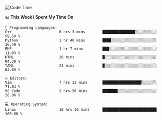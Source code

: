 <!-- [![Top Langs](https://github-readme-stats.vercel.app/api/top-langs/?username=gagahsyuja&theme=dracula&hide_border=true&border_radius=7)](https://github.com/anuraghazra/github-readme-stats) -->

<!--START_SECTION:waka-->
![Code Time](http://img.shields.io/badge/Code%20Time-11%20hrs%2019%20mins-blue)

📊 **This Week I Spent My Time On** 

```text
💬 Programming Languages: 
C++                      6 hrs 3 mins        ███████████████░░░░░░░░░░   59.58 % 
Python                   1 hr 40 mins        ████░░░░░░░░░░░░░░░░░░░░░   16.49 % 
PHP                      1 hr 7 mins         ███░░░░░░░░░░░░░░░░░░░░░░   11.03 % 
HTML                     26 mins             █░░░░░░░░░░░░░░░░░░░░░░░░   04.30 % 
YAML                     24 mins             █░░░░░░░░░░░░░░░░░░░░░░░░   04.09 % 

🔥 Editors: 
Vim                      7 hrs 13 mins       ██████████████████░░░░░░░   71.04 % 
VS Code                  2 hrs 56 mins       ███████░░░░░░░░░░░░░░░░░░   28.96 % 

💻 Operating System: 
Linux                    10 hrs 10 mins      █████████████████████████   100.00 % 
```


<!--END_SECTION:waka-->
